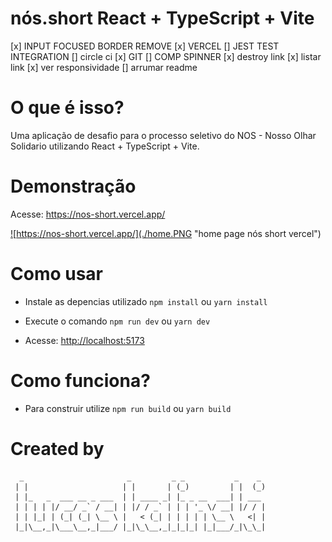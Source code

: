 # nós.short React + TypeScript + Vite

<!-- TODO -->

[x] INPUT FOCUSED BORDER REMOVE
[x] VERCEL
[] JEST TEST INTEGRATION
[] circle ci
[x] GIT
[] COMP SPINNER
[x] destroy link
[x] listar link
[x] ver responsividade
[] arrumar readme

<!-- ## CI/CD -->

<!-- <p>
  <a href="https://circleci.com/gh/kalinskilk/workflows/ng-planning-poker/tree/main">
    <img src="https://circleci.com/gh/kalinskilk/ng-planning-poker.svg?style=shield" alt="CI status" />
  </a>&nbsp;
</p>
 -->

# O que é isso?

Uma aplicação de desafio para o processo seletivo do NOS - Nosso Olhar Solidario utilizando React + TypeScript + Vite.

# Demonstração

Acesse: https://nos-short.vercel.app/

<a href="https://nos-short.vercel.app/" rel="some text">

![https://nos-short.vercel.app/](./home.PNG "home page nós short vercel")

</a>

# Como usar

- Instale as depencias utilizado `npm install` ou `yarn install`

- Execute o comando `npm run dev` ou `yarn dev`

- Acesse: <a href="http://localhost:5173" rel="some text">http://localhost:5173</a>

# Como funciona?

- Para construir utilize `npm run build` ou `yarn build`

# Created by

```
  _                       _         _ _           _    _
 | |                     | |       | (_)         | |  (_)
 | |_   _  ___ __ _ ___  | | ____ _| |_ _ __  ___| | ___
 | | | | |/ __/ _` / __| | |/ / _` | | | '_ \/ __| |/ / |
 | | |_| | (_| (_| \__ \ |   < (_| | | | | | \__ \   <| |
 |_|\__,_|\___\__,_|___/ |_|\_\__,_|_|_|_| |_|___/_|\_\_|

```
